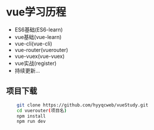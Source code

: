 # vue学习历程
+ ES6基础(ES6-learn)
+ vue基础(vue-learn)
+ vue-cli(vue-cli)
+ vue-router(vuerouter)
+ vue-vuex(vue-vuex)
+ vue实战(register)
+ 持续更新...

<!-- ```bash
                                                   _ooOoo_
                                                   o8888888o
                                                   88" . "88
                                                   (| -_- |)
                                                    O\ = /O
                                                ____/`---'\____
                                              .   ' \\| |// `.
                                               / \\||| : |||// \
                                             / _||||| -:- |||||- \
                                               | | \\\ - /// | |
                                             | \_| ''\---/'' | |
                                              \ .-\__ `-` ___/-. /
                                           ___`. .' /--.--\ `. . __
                                        ."" '< `.___\_<|>_/___.' >'"".
                                       | | : `- \`.;`\ _ /`;.`/ - ` : | |
                                         \ \ `-. \_ __\ /__ _/ .-` / /
                                 ======`-.____`-.___\_____/___.-`____.-'======
                                                    `=---='
                        
                                 .............................................
                                          佛祖保佑                  永无BUG
                                  佛曰:
                                          写字楼里写字间，写字间里程序员；
                                          程序人员写程序，又拿程序换酒钱。
                                          酒醒只在网上坐，酒醉还来网下眠；
                                          酒醉酒醒日复日，网上网下年复年。
                                          但愿老死电脑间，不愿鞠躬老板前；
                                          奔驰宝马贵者趣，公交自行程序员。
                                          别人笑我忒疯癫，我笑自己命太贱；
                                          不见满街漂亮妹，哪个归得程序员？
``` -->


## 项目下载

```bash
    git clone https://github.com/hyyqcweb/vueStudy.git
    cd vuerouter(项目名)
    npm install
    npm run dev
```